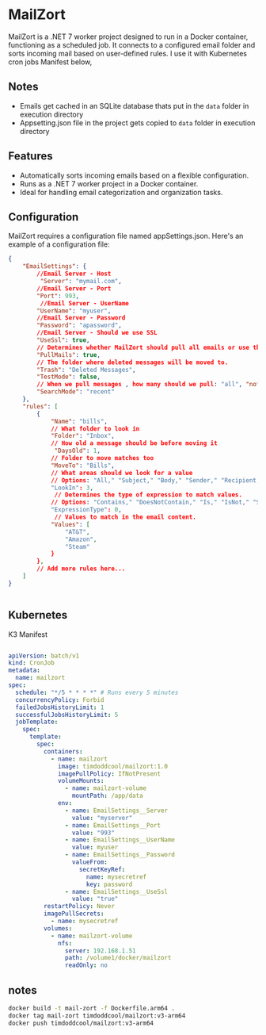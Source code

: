 # MailZort

MailZort is a .NET 7 worker project designed to run in a Docker container, functioning as a scheduled job. It connects to a configured email folder and sorts incoming mail based on user-defined rules. I use it with Kubernetes cron jobs Manifest below,

## Notes
- Emails get cached in an SQLite database thats put in the `data` folder in execution directory
- Appsetting.json file in the project gets copied to `data` folder in execution directory

## Features

- Automatically sorts incoming emails based on a flexible configuration.
- Runs as a .NET 7 worker project in a Docker container.
- Ideal for handling email categorization and organization tasks.


## Configuration

MailZort requires a configuration file named appSettings.json. Here's an example of a configuration file:

``` json
{
    "EmailSettings": {
        //Email Server - Host
         "Server": "mymail.com",
        //Email Server - Port
        "Port": 993,
         //Email Server - UserName
        "UserName": "myuser",
        //Email Server - Password
        "Password": "apassword",
        //Email Server - Should we use SSL
        "UseSsl": true,
        // Determines whether MailZort should pull all emails or use the email cache
        "PullMails": true,
        // The folder where deleted messages will be moved to.
        "Trash": "Deleted Messages",
        "TestMode": false,
        // When we pull messages , how many should we pull: "all", "not-seen", "recent"
        "SearchMode": "recent"
    },
    "rules": [
        {
            "Name": "bills",
            // What folder to look in
            "Folder": "Inbox",
            // How old a message should be before moving it
             "DaysOld": 1,
            // Folder to move matches too
            "MoveTo": "Bills",
            // What areas should we look for a value
            // Options: "All," "Subject," "Body," "Sender," "Recipient," "SenderEmail"
            "LookIn": 3,
             // Determines the type of expression to match values.
            // Options: "Contains," "DoesNotContain," "Is," "IsNot," "StartsWith," "EndsWith," "MatchesRegex," "DoesNotMatchRegex"
            "ExpressionType": 0,
             // Values to match in the email content.
            "Values": [
                "AT&T",
                "Amazon",
                "Steam"
            }
        },
        // Add more rules here...
    ]
}



```

## Kubernetes

K3 Manifest
``` yaml

apiVersion: batch/v1
kind: CronJob
metadata:
  name: mailzort
spec:
  schedule: "*/5 * * * *" # Runs every 5 minutes
  concurrencyPolicy: Forbid
  failedJobsHistoryLimit: 1
  successfulJobsHistoryLimit: 5
  jobTemplate:
    spec:
      template:
        spec:
          containers:
            - name: mailzort
              image: timdoddcool/mailzort:1.0
              imagePullPolicy: IfNotPresent
              volumeMounts:
                - name: mailzort-volume
                  mountPath: /app/data
              env:
                - name: EmailSettings__Server
                  value: "myserver"
                - name: EmailSettings__Port
                  value: "993"
                - name: EmailSettings__UserName
                  value: myuser
                - name: EmailSettings__Password
                  valueFrom:
                    secretKeyRef:
                      name: mysecretref
                      key: password
                - name: EmailSettings__UseSsl
                  value: "true"
          restartPolicy: Never
          imagePullSecrets:
            - name: mysecretref
          volumes:
            - name: mailzort-volume
              nfs:
                server: 192.168.1.51
                path: /volume1/docker/mailzort
                readOnly: no
```

## notes
```bash 
docker build -t mail-zort -f Dockerfile.arm64 .
docker tag mail-zort timdoddcool/mailzort:v3-arm64
docker push timdoddcool/mailzort:v3-arm64
```